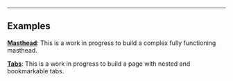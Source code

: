  ---------------------
Examples
-------

**[Masthead]**: This is a work in progress to build a complex fully functioning masthead.

**[Tabs]**: This is a work in progress to build a page with nested and bookmarkable tabs.


[Masthead]: /examples/masthead
[Tabs]: /examples/tabs/